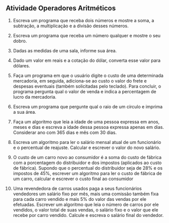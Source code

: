 ## Atividade Operadores Aritméticos

1. Escreva um programa que receba dois números e mostre a soma, a subtração, a multiplicação e a divisão desses números.

2. Escreva um programa que receba um número qualquer e mostre o seu dobro.

3. Dadas as medidas de uma sala, informe sua área.

5. Dado um valor em reais e a cotação do dólar, converta esse valor para dólares.

6. Faça um programa em que o usuário digite o custo de uma determinada mercadoria, em seguida, adiciona-se ao custo o valor do frete e despesas eventuais (também solicitadas pelo teclado). Para concluir, o programa pergunta qual o valor de venda e indica a percentagem de lucro da mercadoria.

7. Escreva um programa que pergunte qual o raio de um círculo e imprima a sua área. 

8. Faça um algoritmo que leia a idade de uma pessoa expressa em anos, meses e dias e escreva a idade dessa pessoa expressa apenas em dias. Considerar ano com 365 dias e mês com 30 dias.

9. Escreva um algoritmo para ler o salário mensal atual de um funcionário e o percentual de reajuste. Calcular e escrever o valor do novo salário.

10. O custo de um carro novo ao consumidor é a soma do custo de fábrica com a
porcentagem do distribuidor e dos impostos (aplicados ao custo de fábrica). Supondo que o percentual do distribuidor seja de 28% e os impostos de 45%, escrever um algoritmo para ler o custo de fábrica de um carro, calcular e escrever o custo final ao consumidor

11. Uma revendedora de carros usados paga a seus funcionários vendedores um salário fixo por mês, mais uma comissão também fixa para cada carro vendido e mais 5% do valor das vendas por ele efetuadas. Escrever um algoritmo que leia o número de carros por ele vendidos, o valor total de suas vendas, o salário fixo e o valor que ele recebe por carro vendido. Calcule e escreva o salário final do vendedor.
